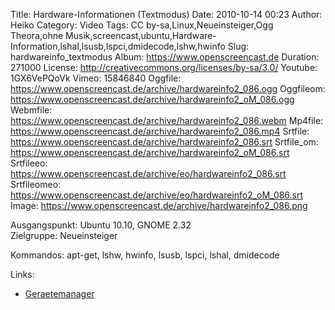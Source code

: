Title: Hardware-Informationen (Textmodus)
Date: 2010-10-14 00:23
Author: Heiko
Category: Video
Tags: CC by-sa,Linux,Neueinsteiger,Ogg Theora,ohne Musik,screencast,ubuntu,Hardware-Information,lshal,lsusb,lspci,dmidecode,lshw,hwinfo
Slug: hardwareinfo_textmodus
Album: https://www.openscreencast.de
Duration: 271000
License: http://creativecommons.org/licenses/by-sa/3.0/
Youtube: 1GX6VePQoVk
Vimeo: 15846840
Oggfile: https://www.openscreencast.de/archive/hardwareinfo2_086.ogg
Oggfileom: https://www.openscreencast.de/archive/hardwareinfo2_oM_086.ogg
Webmfile: https://www.openscreencast.de/archive/hardwareinfo2_086.webm
Mp4file: https://www.openscreencast.de/archive/hardwareinfo2_086.mp4
Srtfile: https://www.openscreencast.de/archive/hardwareinfo2_086.srt
Srtfile_om: https://www.openscreencast.de/archive/hardwareinfo2_oM_086.srt
Srtfileeo: https://www.openscreencast.de/archive/eo/hardwareinfo2_086.srt
Srtfileomeo: https://www.openscreencast.de/archive/eo/hardwareinfo2_oM_086.srt
Image: https://www.openscreencast.de/archive/hardwareinfo2_086.png

Ausgangspunkt: Ubuntu 10.10, GNOME 2.32  
Zielgruppe: Neueinsteiger  

Kommandos: apt-get, lshw, hwinfo, lsusb, lspci, lshal, dmidecode

Links:

  * [Geraetemanager](http://wiki.ubuntuusers.de/Ger%C3%A4temanager?highlight=ger%C3%A4temanager)

